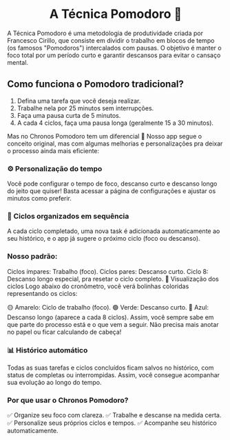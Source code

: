 <h1 align="center"> A Técnica Pomodoro 🍅</h1>

A Técnica Pomodoro é uma metodologia de produtividade criada por Francesco Cirillo, que consiste em dividir o trabalho em blocos de tempo (os famosos "Pomodoros") intercalados com pausas. O objetivo é manter o foco total por um período curto e garantir descansos para evitar o cansaço mental.

## Como funciona o Pomodoro tradicional?

1. Defina uma tarefa que você deseja realizar.
2. Trabalhe nela por 25 minutos sem interrupções.
3. Faça uma pausa curta de 5 minutos.
4. A cada 4 ciclos, faça uma pausa longa (geralmente 15 a 30 minutos).

Mas no Chronos Pomodoro tem um diferencial 🚀
Nosso app segue o conceito original, mas com algumas melhorias e personalizações pra deixar o processo ainda mais eficiente:

### ⚙️ Personalização do tempo
Você pode configurar o tempo de foco, descanso curto e descanso longo do jeito que quiser! Basta acessar a página de configurações e ajustar os minutos como preferir.

### 🔁 Ciclos organizados em sequência
A cada ciclo completado, uma nova task é adicionada automaticamente ao seu histórico, e o app já sugere o próximo ciclo (foco ou descanso).

### Nosso padrão:

Ciclos ímpares: Trabalho (foco).
Ciclos pares: Descanso curto.
Ciclo 8: Descanso longo especial, pra resetar o ciclo completo.
🍅 Visualização dos ciclos
Logo abaixo do cronômetro, você verá bolinhas coloridas representando os ciclos:

🟡 Amarelo: Ciclo de trabalho (foco).
🟢 Verde: Descanso curto.
🔵 Azul: Descanso longo (aparece a cada 8 ciclos).
Assim, você sempre sabe em que parte do processo está e o que vem a seguir. Não precisa mais anotar no papel ou ficar calculando de cabeça!

### 📊 Histórico automático
Todas as suas tarefas e ciclos concluídos ficam salvos no histórico, com status de completas ou interrompidas. Assim, você consegue acompanhar sua evolução ao longo do tempo.

### Por que usar o Chronos Pomodoro?
✅ Organize seu foco com clareza.
✅ Trabalhe e descanse na medida certa.
✅ Personalize seus próprios ciclos e tempos.
✅ Acompanhe seu histórico automaticamente.

